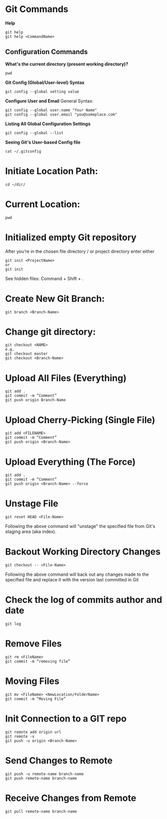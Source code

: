 # Git Commands
**Help**
```
git help
git help <CommandName>
```
## Configuration Commands
**What's the current directory (present working directory)?**
```
pwd
```
**Git Config (Global/User-level) Syntax**
```
git config --global setting value
```
**Configure User and Email**
General Syntax:
```
git config --global user.name "Your Name"
git config --global user.email "you@someplace.com"
```
**Listing All Global Configuration Settings**
```
git config --global --list
```
**Seeing Git's User-based Config file**
```
cat ~/.gitconfig
```
# Initiate Location Path:
```
cd ~/dir/
```
# Current Location:
```
pwd
```
# Initialized empty Git repository
After you’re in the chosen file directory / or project directory enter either
```
git init <ProjectName>
or 
git init 
```
See hidden files: Command + Shift + .

# Create New Git Branch:
```
git branch <Branch-Name>
```
# Change git directory:
```
git checkout <NAME> 
e.g.
git checkout master
git checkout <Branch-Name>
```
# Upload All Files (Everything)
```
git add .
git commit -m “Comment”
git push origin Branch-Name
```
# Upload Cherry-Picking (Single File)
```
git add <FILENAME>
git commit -m “Comment”
git push origin <Branch-Name>
```

# Upload Everything (The Force)
```
git add .
git commit -m “Comment”
git push origin <Branch-Name> --force
 ```
# Unstage File
```
git reset HEAD <File-Name>
```
Following the above command will "unstage" the specified file from Git's staging area (aka index).
# Backout Working Directory Changes
```
git checkout -- <File-Name>
```
Following the above command will back out any changes made to the specified file and replace it with the version last committed in Git
# Check the log of commits author and date
```
git log
```
# Remove Files
```
git rm <FileName>
git commit -m “removing file”
```
# Moving Files
```
git mv <FileName> <NewLocation/FolderName>
git commit -m “Moving File”
```
# Init Connection to a GIT repo
```
git remote add origin url
git remote -v
git push -u origin <Branch-Name>
```
# Send Changes to Remote
```
git push -u remote-name branch-name
git push remote-name branch-name
```
# Receive Changes from Remote
```
git pull remote-name branch-name
```
